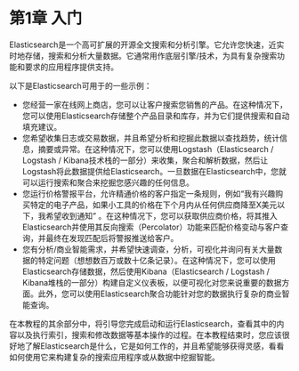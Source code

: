 # 第1章 入门

Elasticsearch是一个高可扩展的开源全文搜索和分析引擎。它允许您快速，近实时地存储，搜索和分析大量数据。它通常用作底层引擎/技术，为具有复杂搜索功能和要求的应用程序提供支持。

以下是Elasticsearch可用于的一些示例：

- 您经营一家在线网上商店，您可以让客户搜索您销售的产品。在这种情况下，您可以使用Elasticsearch存储整个产品目录和库存，并为它们提供搜索和自动填充建议。
- 您希望收集日志或交易数据，并且希望分析和挖掘此数据以查找趋势，统计信息，摘要或异常。在这种情况下，您可以使用Logstash（Elasticsearch / Logstash / Kibana技术栈的一部分）来收集，聚合和解析数据，然后让Logstash将此数据提供给Elasticsearch。一旦数据在Elasticsearch中，您就可以运行搜索和聚合来挖掘您感兴趣的任何信息。
- 您运行价格警报平台，允许精通价格的客户指定一条规则，例如“我有兴趣购买特定的电子产品，如果小工具的价格在下个月内从任何供应商降至X美元以下，我希望收到通知” 。在这种情况下，您可以获取供应商价格，将其推入Elasticsearch并使用其反向搜索（Percolator）功能来匹配价格变动与客户查询，并最终在发现匹配后将警报推送给客户。
- 您有分析/商业智能需求，并希望快速调查，分析，可视化并询问有关大量数据的特定问题（想想数百万或数十亿条记录）。在这种情况下，您可以使用Elasticsearch存储数据，然后使用Kibana（Elasticsearch / Logstash / Kibana堆栈的一部分）构建自定义仪表板，以便可视化对您来说重要的数据方面。此外，您可以使用Elasticsearch聚合功能针对您的数据执行复杂的商业智能查询。

在本教程的其余部分中，将引导您完成启动和运行Elasticsearch，查看其中的内容以及执行索引，搜索和修改数据等基本操作的过程。在本教程结束时，您应该很好地了解Elasticsearch是什么，它是如何工作的，并且希望能够获得灵感，看看如何使用它来构建复杂的搜索应用程序或从数据中挖掘智能。